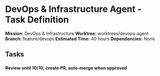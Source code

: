 # DevOps & Infrastructure Agent - Task Definition

**Mission:** DevOps & Infrastructure
**Worktree:** worktrees/devops-agent
**Branch:** feature/devops
**Estimated Time:** 40 hours
**Dependencies:** None

## Tasks

### 


**Review until 10/10, create PR, auto-merge when approved**
